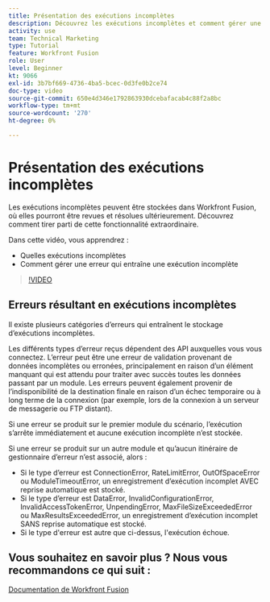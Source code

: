 ```yaml
---
title: Présentation des exécutions incomplètes
description: Découvrez les exécutions incomplètes et comment gérer une erreur qui entraîne une exécution incomplète dans [!DNL Adobe Workfront Fusion].
activity: use
team: Technical Marketing
type: Tutorial
feature: Workfront Fusion
role: User
level: Beginner
kt: 9066
exl-id: 3b7bf669-4736-4ba5-bcec-0d3fe0b2ce74
doc-type: video
source-git-commit: 650e4d346e1792863930dcebafacab4c88f2a8bc
workflow-type: tm+mt
source-wordcount: '270'
ht-degree: 0%

---
```


# Présentation des exécutions incomplètes

Les exécutions incomplètes peuvent être stockées dans Workfront Fusion, où elles pourront être revues et résolues ultérieurement. Découvrez comment tirer parti de cette fonctionnalité extraordinaire.

Dans cette vidéo, vous apprendrez :

* Quelles exécutions incomplètes
* Comment gérer une erreur qui entraîne une exécution incomplète

>[!VIDEO](https://video.tv.adobe.com/v/335307/?quality=12&learn=on)

## Erreurs résultant en exécutions incomplètes

Il existe plusieurs catégories d’erreurs qui entraînent le stockage d’exécutions incomplètes.

Les différents types d’erreur reçus dépendent des API auxquelles vous vous connectez. L’erreur peut être une erreur de validation provenant de données incomplètes ou erronées, principalement en raison d’un élément manquant qui est attendu pour traiter avec succès toutes les données passant par un module. Les erreurs peuvent également provenir de l’indisponibilité de la destination finale en raison d’un échec temporaire ou à long terme de la connexion (par exemple, lors de la connexion à un serveur de messagerie ou FTP distant).

Si une erreur se produit sur le premier module du scénario, l’exécution s’arrête immédiatement et aucune exécution incomplète n’est stockée.

Si une erreur se produit sur un autre module et qu’aucun itinéraire de gestionnaire d’erreur n’est associé, alors :

* Si le type d’erreur est ConnectionError, RateLimitError, OutOfSpaceError ou ModuleTimeoutError, un enregistrement d’exécution incomplet AVEC reprise automatique est stocké.
* Si le type d’erreur est DataError, InvalidConfigurationError, InvalidAccessTokenError, UnpendingError, MaxFileSizeExceededError ou MaxResultsExceededError, un enregistrement d’exécution incomplet SANS reprise automatique est stocké.
* Si le type d&#39;erreur est autre que ci-dessus, l&#39;exécution échoue.

## Vous souhaitez en savoir plus ? Nous vous recommandons ce qui suit :

[Documentation de Workfront Fusion](https://experienceleague.adobe.com/docs/workfront/using/adobe-workfront-fusion/workfront-fusion-2.html?lang=en)
